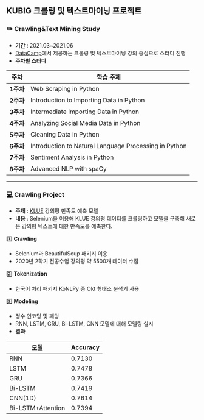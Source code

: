 ## KUBIG 크롤링 및 텍스트마이닝 프로젝트
### ✏️ Crawling&Text Mining Study
- **기간** : 2021.03~2021.06
- [DataCamp](https://www.datacamp.com)에서 제공하는 크롤링 및 텍스트마이닝 강의 중심으로 스터디 진행
- **주차별 스터디**

**주차**|**학습 주제**
|------|---|
|**1주차**|Web Scraping in Python|
|**2주차**|Introduction to Importing Data in Python|
|**3주차**|Intermediate Importing Data in Python|
|**4주차**|Analyzing Social Media Data in Python|
|**5주차**|Cleaning Data in Python|
|**6주차**|Introduction to Natural Language Processing in Python|
|**7주차**|Sentiment Analysis in Python|
|**8주차**|Advanced NLP with spaCy|

-----------------------------------------------------------------------------------

### 💻 Crawling Project
- **주제** : [KLUE](https://klue.kr/) 강의평 만족도 예측 모델
- **내용** : Selenium을 이용해 KLUE 강의평 데이터를 크롤링하고 모델을 구축해 새로운 강의평 텍스트에 대한 만족도를 예측한다.

1️⃣ **Crawling**
- Selenium과 BeautifulSoup 패키지 이용
- 2020년 2학기 전공수업 강의평 약 5500개 데이터 수집

2️⃣ **Tokenization**
- 한국어 처리 패키지 KoNLPy 중 Okt 형태소 분석기 사용

3️⃣ **Modeling**
- 정수 인코딩 및 패딩
- RNN, LSTM, GRU, Bi-LSTM, CNN 모델에 대해 모델링 실시
- **결과**

모델|Accuracy
|------|---|
|RNN|0.7130|
|LSTM|0.7478|
|GRU|0.7366|
|Bi-LSTM|0.7419|
|CNN(1D)|0.7614|
|Bi-LSTM+Attention|0.7394|

